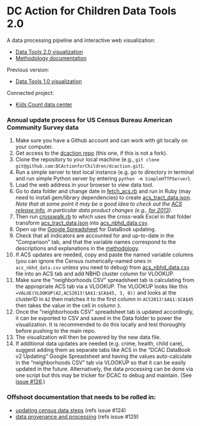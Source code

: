 # DC Action for Children Data Tools 2.0


A data processing pipeline and interactive web visualization:

 * [Data Tools 2.0 visualization](http://datatools.dcactionforchildren.org/)
 * [Methodology documentation](https://www.dcactionforchildren.org/dc-kids-count-data-tools-methodology)


Previous version:

 * [Data Tools 1.0 visualization](http://www.dcactionforchildren.org/dc-kids-count-data-tools)


Connected project:

* [Kids Count data center](http://datacenter.kidscount.org/data#DC)


### Annual update process for US Census Bureau American Community Survey data

1. Make sure you have a Github account and can work with git locally on your computer.
2. Get access to the [dcaction repo](https://github.com/DCActionforChildren/dcaction) (this one, if this is not a fork).
3. Clone the repository to your local machine (e.g., `git clone git@github.com:DCActionforChildren/dcaction.git`).
4. Run a simple server to test local instance (e.g. go to directory in terminal and run simple Python server by entering `python -m SimpleHTTPServer`).
5. Load the web address in your browser to view data tool.
6. Go to data folder and change date in [fetch_acs.rb](/data/fetch_acs.rb) and run in Ruby (may need to install gem/library dependencies) to create [acs_tract_data.json](/data/acs_tract_data.json). *Note that at some point it may be a good idea to check out the [ACS release info](http://www.census.gov/acs/www/data_documentation/data_release_info/), in particular data product changes (e.g., [for 2013](http://www.census.gov/acs/www/data_documentation/2013_data_product_changes/)).*
7. Then run [crosswalk.rb](/data/crosswalk.rb) to which uses the cross-walk Excel in that folder transform [acs_tract_data.json](/data/acs_tract_data.json) into [acs_nbhd_data.csv](/data/acs_nbhd_data.csv).
8. Open up the [Google Spreadsheet](https://docs.google.com/spreadsheet/ccc?key=0AliQRBwTvad9dHpVQkltc05MS2FzdGpCRFZSb0djdFE#gid=35) for DataBook updating.
9. Check that all indicators are accounted for and up-to-date in the “Comparison” tab, and that the variable names correspond to the descriptions and explanations in the [methodology](http://www.dcactionforchildren.org/dc-kids-count-data-tools-methodology).
10. If ACS updates are needed, copy and paste the named variable columns (you can ignore the Census numerically-named ones in `acs_nbhd_data.csv` unless you need to debug) from [acs_nbhd_data.csv](/data/acs_nbhd_data.csv) file into an ACS tab and add NBHD cluster column for VLOOKUP.
11. Make sure the “neighborhoods CSV” spreadsheet tab is calculating from the appropriate ACS tab via a VLOOKUP. The VLOOKUP looks like this `=VALUE(VLOOKUP(A2,ACS2013!$A$1:$CA$45, 3, 0))` and looks at the clusterID in `A2` then matches it to the first column in `ACS2013!$A$1:$CA$45` then takes the value in the cell in column `3`.
12. Once the “neighborhoods CSV” spreadsheet tab is updated accordingly, it can be exported to CSV and saved in the Data folder to power the visualization. It is recommended to do this locally and test thoroughly before pushing to the main repo.
13. The visualization will then be powered by the new data file.
14. If additional data updates are needed (e.g. crime, health, child care), suggest adding them as separate tabs like ACS in the “DCAC DataBook v2 Updating” Google Spreadsheet and having the values auto-calculate in the “neighborhoods CSV” tab via VLOOKUP so that it can be easily updated in the future.  Alternatively, the data processing can be done via one script but this may be tricker for DCAC to debug and maintain. (See [issue #126](https://github.com/DCActionforChildren/dcaction/issues/126).)


### Offshoot documentation that needs to be rolled in:

 * [updating census data steps](https://docs.google.com/document/d/1u9yJ1yJt6T4jOb_EUN6aXn-ugzuRCiNVmvRz19_k9cs/edit) (refs issue #124)
 * [data provenance and processing](http://bit.ly/DCA4C2VizData) (refs issue #129)
